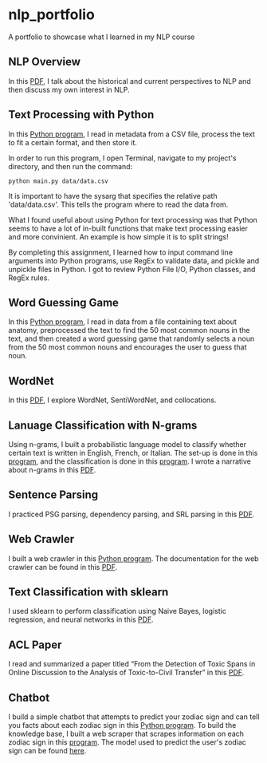 # nlp_portfolio
A portfolio to showcase what I learned in my NLP course

## NLP Overview
In this [PDF](https://github.com/aditi-chaudhari/nlp_portfolio/blob/main/nlp_overview.pdf), I talk about the historical and current perspectives to NLP and then discuss my own interest in NLP. 

## Text Processing with Python
In this [Python program](https://github.com/aditi-chaudhari/nlp_portfolio/blob/main/text_processing/main.py), I read in metadata from a CSV file, process the text to fit a certain format, and then store it.

In order to run this program, I open Terminal, navigate to my project's directory, and then run the command:

	python main.py data/data.csv

It is important to have the sysarg that specifies the relative path 'data/data.csv'. This tells the program where to read the data from. 

What I found useful about using Python for text processing was that Python seems to have a lot of in-built functions that make text processing easier and more convinient. An example is how simple it is to split strings! 

By completing this assignment, I learned how to input command line arguments into Python programs, use RegEx to validate data, and pickle and unpickle files in Python. I got to review Python File I/O, Python classes, and RegEx rules. 


## Word Guessing Game

In this [Python program](https://github.com/aditi-chaudhari/nlp_portfolio/blob/main/word_guessing_game/main.py), I read in data from a file containing text about anatomy, preprocessed the text to find the 50 most common nouns in the text, and then created a word guessing game that randomly selects a noun from the 50 most common nouns and encourages the user to guess that noun. 

## WordNet
In this [PDF](https://github.com/aditi-chaudhari/nlp_portfolio/blob/main/wordnet/wordnet.pdf), I explore WordNet, SentiWordNet, and collocations. 

## Lanuage Classification with N-grams
Using n-grams, I built a probabilistic language model to classify whether certain text is written in English, French, or Italian. The set-up is done in this [program](https://github.com/aditi-chaudhari/nlp_portfolio/blob/main/n_grams/program1.py), and the classification is done in this [program](https://github.com/aditi-chaudhari/nlp_portfolio/blob/main/n_grams/program2.py). I wrote a narrative about n-grams in this [PDF](https://github.com/aditi-chaudhari/nlp_portfolio/blob/main/n_grams/ngrams_narrative.pdf).

## Sentence Parsing
I practiced PSG parsing, dependency parsing, and SRL parsing in this [PDF](https://github.com/aditi-chaudhari/nlp_portfolio/blob/main/sentence_parsing.pdf). 

## Web Crawler 
I built a web crawler in this [Python program](https://github.com/aditi-chaudhari/nlp_portfolio/blob/main/web_crawler/main.py). The documentation for the web crawler can be found in this [PDF](https://github.com/aditi-chaudhari/nlp_portfolio/blob/main/web_crawler/web_crawler_documentation.pdf).

## Text Classification with sklearn
I used sklearn to perform classification using Naive Bayes, logistic regression, and neural networks in this [PDF](https://github.com/aditi-chaudhari/nlp_portfolio/blob/main/text_classification/Text%20Classification%20with%20sklearn.pdf).

## ACL Paper
I read and summarized a paper titled “From the Detection of Toxic Spans in Online Discussion to the
Analysis of Toxic-to-Civil Transfer” in this [PDF](https://github.com/aditi-chaudhari/nlp_portfolio/blob/main/acl_paper.pdf).

## Chatbot
I build a simple chatbot that attempts to predict your zodiac sign and can tell you facts about each zodiac sign in this [Python program](https://github.com/aditi-chaudhari/nlp_portfolio/blob/main/chatbot/chatbot.py). To build the knowledge base, I built a web scraper that scrapes information on each zodiac sign in this [program](https://github.com/aditi-chaudhari/nlp_portfolio/blob/main/chatbot/web_scraper.py). The model used to predict the user's zodiac sign can be found [here](https://github.com/aditi-chaudhari/nlp_portfolio/blob/main/chatbot/sign_classification.py). 
